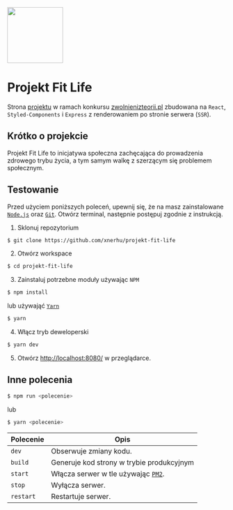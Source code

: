 <img src="https://raw.githubusercontent.com/xnerhu/projekt-fit-life/master/src/shared/resources/icons/logo.png" width="128">

# Projekt Fit Life

Strona [projektu](https://www.projektfitlife.pl/) w ramach konkursu [zwolnienizteorii.pl](https://zwolnienizteorii.pl/) zbudowana na `React`, `Styled-Components` i `Express` z renderowaniem po stronie serwera (`SSR`).

## Krótko o projekcie

Projekt Fit Life to inicjatywa społeczna zachęcająca do prowadzenia zdrowego trybu życia, a tym samym walkę z szerzącym się problemem społecznym.

## Testowanie
Przed użyciem poniższych poleceń, upewnij się, że na masz zainstalowane [`Node.js`](https://nodejs.org/) oraz [`Git`](https://git-scm.com/). Otwórz terminal, następnie postępuj zgodnie z instrukcją.

1. Sklonuj repozytorium
```bash
$ git clone https://github.com/xnerhu/projekt-fit-life
```

2. Otwórz workspace
```bash
$ cd projekt-fit-life
```

3. Zainstaluj potrzebne moduły używając `NPM`
```bash
$ npm install
```

lub używająć [`Yarn`](https://yarnpkg.com/)
```bash
$ yarn
```

4. Włącz tryb deweloperski
```bash
$ yarn dev
```

5. Otwórz [http://localhost:8080/](http://localhost:8080/) w przeglądarce.

## Inne polecenia
```bash
$ npm run <polecenie>
```
lub
```bash
$ yarn <polecenie>
```

| Polecenie          | Opis                                                             |
| ------------------ | -------------------------------------------                      |                    
| `dev`              | Obserwuje zmiany kodu.                                           |
| `build`            |  Generuje kod strony w trybie produkcyjnym                       |
| `start`            |  Włącza serwer w tle używając [`PM2`](http://pm2.keymetrics.io/).|
| `stop`             | Wyłącza serwer.                                                   |
| `restart`          | Restartuje serwer.                                                |